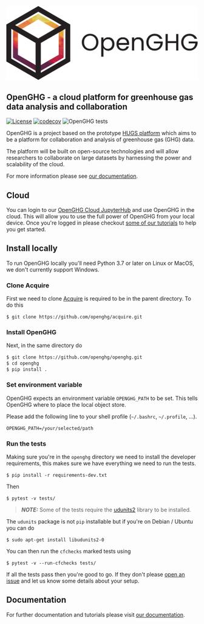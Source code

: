 ![OpenGHG logo](https://github.com/openghg/logo/raw/main/OpenGHG_Logo_Landscape.png)

## OpenGHG - a cloud platform for greenhouse gas data analysis and collaboration

[![License](https://img.shields.io/badge/License-Apache%202.0-blue.svg)](https://opensource.org/licenses/Apache-2.0) [![codecov](https://codecov.io/gh/openghg/openghg/branch/devel/graph/badge.svg)](https://codecov.io/gh/openghg/openghg) ![OpenGHG tests](https://github.com/openghg/openghg/workflows/OpenGHG%20tests/badge.svg?branch=master)

OpenGHG is a project based on the prototype [HUGS platform](https://www.hugs-cloud.com) which aims to be a platform for collaboration and analysis
of greenhouse gas (GHG) data.

The platform will be built on open-source technologies and will allow researchers to collaborate on large datasets by harnessing the
power and scalability of the cloud.

For more information please see [our documentation](https://docs.openghg.org/).

## Cloud

You can login to our [OpenGHG Cloud JupyterHub](https://hub.openghg.org) and use OpenGHG in the cloud. This will allow you to use the full power of OpenGHG from your local device. Once you're logged in please checkout [some of our tutorials](https://docs.openghg.org/tutorials/index.html) to help you get started.

## Install locally

To run OpenGHG locally you'll need Python 3.7 or later on Linux or MacOS, we don't currently support Windows.

### Clone Acquire

First we need to clone [Acquire](https://github.com/openghg/acquire) is required to be in the parent directory. To do this

```
$ git clone https://github.com/openghg/acquire.git
```

### Install OpenGHG

Next, in the same directory do

```
$ git clone https://github.com/openghg/openghg.git
$ cd openghg
$ pip install .
```

### Set environment variable

OpenGHG expects an environment variable `OPENGHG_PATH` to be set. This tells OpenGHG where to place the local object store.

Please add the following line to your shell profile (`~/.bashrc`, `~/.profile`, ...).

```
OPENGHG_PATH=/your/selected/path
```

### Run the tests

Making sure you're in the `openghg` directory we need to install the developer requirements, this makes sure we have everything
we need to run the tests.

```
$ pip install -r requirements-dev.txt
```

Then

```
$ pytest -v tests/
```

> **_NOTE:_**  Some of the tests require the [udunits2](https://www.unidata.ucar.edu/software/udunits/) library to be installed.

The `udunits` package is not `pip` installable but if you're on Debian / Ubuntu you can do

```
$ sudo apt-get install libudunits2-0
```

You can then run the `cfchecks` marked tests using

```
$ pytest -v --run-cfchecks tests/
```

If all the tests pass then you're good to go. If they don't please [open an issue](https://github.com/openghg/openghg/issues/new) and let us
know some details about your setup.

## Documentation

For further documentation and tutorials please visit [our documentation](https://docs.openghg.org/).

